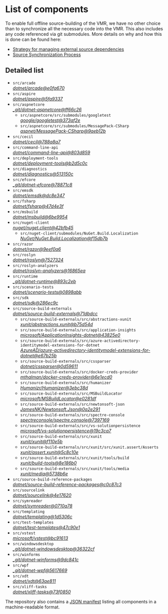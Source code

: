 ﻿# List of components

To enable full offline source-building of the VMR, we have no other choice than to synchronize all the necessary code into the VMR. This also includes any code referenced via git submodules. More details on why and how this is done can be found here:
- [Strategy for managing external source dependencies](src/arcade/Documentation/UnifiedBuild/VMR-Strategy-For-External-Source.md)
- [Source Synchronization Process](src/arcade/Documentation/UnifiedBuild/VMR-Design-And-Operation.md#source-synchronization-process)

## Detailed list

<!-- component list beginning -->
- `src/arcade`  
*[dotnet/arcade@e0fa670](https://github.com/dotnet/arcade/tree/e0fa67027049e9c3f1a0f2f50f47d50a0a3aaa92)*
- `src/aspire`  
*[dotnet/aspire@5fa9337](https://github.com/dotnet/aspire/tree/5fa9337a84a52e9bd185d04d156eccbdcf592f74)*
- `src/aspnetcore`  
*[_git/dotnet-aspnetcore@ff66c26](https://dev.azure.com/dnceng/internal/_git/dotnet-aspnetcore/?version=GCff66c263be7ed395794bdaf616322977b8ec897c)*
    - `src/aspnetcore/src/submodules/googletest`  
    *[google/googletest@373af2e](https://github.com/google/googletest/tree/373af2e3df71599b87a40ce0e37164523849166b)*
    - `src/aspnetcore/src/submodules/MessagePack-CSharp`  
    *[aspnet/MessagePack-CSharp@9aeb12b](https://github.com/aspnet/MessagePack-CSharp/tree/9aeb12b9bdb024512ffe2e4bddfa2785dca6e39e)*
- `src/cecil`  
*[dotnet/cecil@788a8a7](https://github.com/dotnet/cecil/tree/788a8a7481c01a7d235110cdea2ca5bfb34210d4)*
- `src/command-line-api`  
*[dotnet/command-line-api@803d859](https://github.com/dotnet/command-line-api/tree/803d8598f98fb4efd94604b32627ee9407f246db)*
- `src/deployment-tools`  
*[dotnet/deployment-tools@b2d5c0c](https://github.com/dotnet/deployment-tools/tree/b2d5c0c5841de4bc036ef4c84b5db3532504e5f3)*
- `src/diagnostics`  
*[dotnet/diagnostics@513150c](https://github.com/dotnet/diagnostics/tree/513150c2f25077b1fcb194407e53c433c975f39b)*
- `src/efcore`  
*[_git/dotnet-efcore@78871c8](https://dev.azure.com/dnceng/internal/_git/dotnet-efcore/?version=GC78871c83aac6c38eb5476c2f34aae98ef65314f5)*
- `src/emsdk`  
*[dotnet/emsdk@dc8e347](https://github.com/dotnet/emsdk/tree/dc8e3478c4aa5f6a103329333c2bdbcd07a07741)*
- `src/fsharp`  
*[dotnet/fsharp@47d4e3f](https://github.com/dotnet/fsharp/tree/47d4e3f91e4e5414b6dafbf14288b9c5a798ef99)*
- `src/msbuild`  
*[dotnet/msbuild@6be9954](https://github.com/dotnet/msbuild/tree/6be995463a50d9dd400ec9ee1218f82f5a7cc209)*
- `src/nuget-client`  
*[nuget/nuget.client@42bfb45](https://github.com/nuget/nuget.client/tree/42bfb4554167e1d2fc2b950728d9bd8164f806c1)*
    - `src/nuget-client/submodules/NuGet.Build.Localization`  
    *[NuGet/NuGet.Build.Localization@f15db7b](https://github.com/NuGet/NuGet.Build.Localization/tree/f15db7b7c6f5affbea268632ef8333d2687c8031)*
- `src/razor`  
*[dotnet/razor@9eef0a6](https://github.com/dotnet/razor/tree/9eef0a67b89b9223e93779570da6a56c95d1e097)*
- `src/roslyn`  
*[dotnet/roslyn@7527324](https://github.com/dotnet/roslyn/tree/75273243e5beb19c5e2ae8e58999b21b451c22fe)*
- `src/roslyn-analyzers`  
*[dotnet/roslyn-analyzers@16865ea](https://github.com/dotnet/roslyn-analyzers/tree/16865ea61910500f1022ad2b96c499e5df02c228)*
- `src/runtime`  
*[_git/dotnet-runtime@893c2eb](https://dev.azure.com/dnceng/internal/_git/dotnet-runtime/?version=GC893c2ebbd49952ca49e93298148af2d95a61a0a4)*
- `src/scenario-tests`  
*[dotnet/scenario-tests@0898abb](https://github.com/dotnet/scenario-tests/tree/0898abbb5899ef400b8372913c2320295798a687)*
- `src/sdk`  
*[dotnet/sdk@286ec9c](https://github.com/dotnet/sdk/tree/286ec9c149e3225b873b744b79074ab53112469b)*
- `src/source-build-externals`  
*[dotnet/source-build-externals@71dbdcc](https://github.com/dotnet/source-build-externals/tree/71dbdccd13f28cfd1a35649263b55ebbeab26ee7)*
    - `src/source-build-externals/src/abstractions-xunit`  
    *[xunit/abstractions.xunit@b75d54d](https://github.com/xunit/abstractions.xunit/tree/b75d54d73b141709f805c2001b16f3dd4d71539d)*
    - `src/source-build-externals/src/application-insights`  
    *[microsoft/ApplicationInsights-dotnet@43825e0](https://github.com/microsoft/ApplicationInsights-dotnet/tree/43825e06a22cdfb702fc199a7ba99a7d541d48c6)*
    - `src/source-build-externals/src/azure-activedirectory-identitymodel-extensions-for-dotnet`  
    *[AzureAD/azure-activedirectory-identitymodel-extensions-for-dotnet@e67b25b](https://github.com/AzureAD/azure-activedirectory-identitymodel-extensions-for-dotnet/tree/e67b25be77532af9ba405670b34b4d263d505fde)*
    - `src/source-build-externals/src/cssparser`  
    *[dotnet/cssparser@0d59611](https://github.com/dotnet/cssparser/tree/0d59611784841735a7778a67aa6e9d8d000c861f)*
    - `src/source-build-externals/src/docker-creds-provider`  
    *[mthalman/docker-creds-provider@6e1ecd0](https://github.com/mthalman/docker-creds-provider/tree/6e1ecd0a80755f9f0e88dc23b98b52f51a77c65e)*
    - `src/source-build-externals/src/humanizer`  
    *[Humanizr/Humanizer@3ebc38d](https://github.com/Humanizr/Humanizer/tree/3ebc38de585fc641a04b0e78ed69468453b0f8a1)*
    - `src/source-build-externals/src/MSBuildLocator`  
    *[microsoft/MSBuildLocator@e0281df](https://github.com/microsoft/MSBuildLocator/tree/e0281df33274ac3c3e22acc9b07dcb4b31d57dc0)*
    - `src/source-build-externals/src/newtonsoft-json`  
    *[JamesNK/Newtonsoft.Json@0a2e291](https://github.com/JamesNK/Newtonsoft.Json/tree/0a2e291c0d9c0c7675d445703e51750363a549ef)*
    - `src/source-build-externals/src/spectre-console`  
    *[spectreconsole/spectre.console@7397169](https://github.com/spectreconsole/spectre.console/tree/7397169a2757dc3657598bdea4ac222c0f283425)*
    - `src/source-build-externals/src/vs-solutionpersistence`  
    *[microsoft/vs-solutionpersistence@19c3ca7](https://github.com/microsoft/vs-solutionpersistence/tree/19c3ca7dc997dba2b3a86f6c666e9f717f34c8fe)*
    - `src/source-build-externals/src/xunit`  
    *[xunit/xunit@f110e5b](https://github.com/xunit/xunit/tree/f110e5bee5dfd4c08339587c9c3df9292fcb597c)*
    - `src/source-build-externals/src/xunit/src/xunit.assert/Asserts`  
    *[xunit/assert.xunit@5c8c10e](https://github.com/xunit/assert.xunit/tree/5c8c10e085eb42f39f2fe0b40c94bf56649eb0a4)*
    - `src/source-build-externals/src/xunit/tools/build`  
    *[xunit/build-tools@8e186b0](https://github.com/xunit/build-tools/tree/8e186b0f8e398796e75453f3f18952b06d29fdfd)*
    - `src/source-build-externals/src/xunit/tools/media`  
    *[xunit/media@5738b6e](https://github.com/xunit/media/tree/5738b6e86f08e0389c4392b939c20e3eca2d9822)*
- `src/source-build-reference-packages`  
*[dotnet/source-build-reference-packages@c0c87c3](https://github.com/dotnet/source-build-reference-packages/tree/c0c87c3c3c8a5bf00101b729dc27f34bc7f0ce73)*
- `src/sourcelink`  
*[dotnet/sourcelink@4e17620](https://github.com/dotnet/sourcelink/tree/4e176206614b345352885b55491aeb51bf77526b)*
- `src/symreader`  
*[dotnet/symreader@0710a78](https://github.com/dotnet/symreader/tree/0710a7892d89999956e8808c28e9dd0512bd53f3)*
- `src/templating`  
*[dotnet/templating@1d5306c](https://github.com/dotnet/templating/tree/1d5306c6190082496f0f34449e47f382f9c9e330)*
- `src/test-templates`  
*[dotnet/test-templates@47c90e1](https://github.com/dotnet/test-templates/tree/47c90e140b027225b799ca8413af10ee3d5f1126)*
- `src/vstest`  
*[microsoft/vstest@bc91613](https://github.com/microsoft/vstest/tree/bc9161306b23641b0364b8f93d546da4d48da1eb)*
- `src/windowsdesktop`  
*[_git/dotnet-windowsdesktop@36322cf](https://dev.azure.com/dnceng/internal/_git/dotnet-windowsdesktop/?version=GC36322cf85c30a14acb5da40397df03216c44bced)*
- `src/winforms`  
*[_git/dotnet-winforms@9dc841c](https://dev.azure.com/dnceng/internal/_git/dotnet-winforms/?version=GC9dc841c74ab937e3a19c3d81590136067b3a15ed)*
- `src/wpf`  
*[_git/dotnet-wpf@5617669](https://dev.azure.com/dnceng/internal/_git/dotnet-wpf/?version=GC56176690719670a63582850619ed7d33e13083e3)*
- `src/xdt`  
*[dotnet/xdt@63ae811](https://github.com/dotnet/xdt/tree/63ae81154c50a1cf9287cc47d8351d55b4289e6d)*
- `src/xliff-tasks`  
*[dotnet/xliff-tasks@73f0850](https://github.com/dotnet/xliff-tasks/tree/73f0850939d96131c28cf6ea6ee5aacb4da0083a)*
<!-- component list end -->

The repository also contains a [JSON manifest](https://github.com/dotnet/dotnet/blob/main/src/source-manifest.json) listing all components in a machine-readable format.
